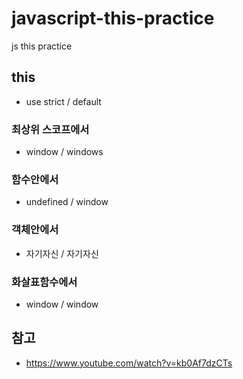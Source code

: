 # javascript-this-practice

js this practice

## this

- use strict / default

### 최상위 스코프에서

- window / windows

### 함수안에서

- undefined / window

### 객체안에서

- 자기자신 / 자기자신

### 화살표함수에서

- window / window

## 참고

- https://www.youtube.com/watch?v=kb0Af7dzCTs
